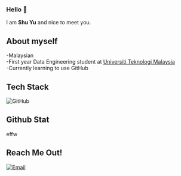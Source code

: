 ### Hello 👋

I am  __Shu Yu__ and nice to meet you.

## About myself
-Malaysian    
-First year Data Engineering student at [Universiti Teknologi Malaysia](https://www.utm.my)    
-Currently learning to use GitHub    

## Tech Stack
<img alt="GitHub" src="https://img.shields.io/twitter/url?label=Canva&logo=Canva&style=for-the-badge&url=https%3A%2F%2Fwww.canva.com">

## Github Stat
effw

## Reach Me Out!
<p align="left">
<a href="mailto:shu.yu2003@graduate.utm.my"><img alt="Email" src="https://img.shields.io/badge/Email-shu.yu2003%40graduate.utm.my-red"></a>



